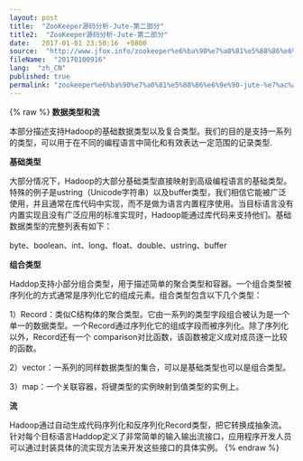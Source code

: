 ```yaml
---
layout: post
title:  "ZooKeeper源码分析-Jute-第二部分"
title2:  "ZooKeeper源码分析-Jute-第二部分"
date:   2017-01-01 23:50:16  +0800
source:  "http://www.jfox.info/zookeeper%e6%ba%90%e7%a0%81%e5%88%86%e6%9e%90-jute-%e7%ac%ac%e4%ba%8c%e9%83%a8%e5%88%86.html"
fileName:  "20170100916"
lang:  "zh_CN"
published: true
permalink: "zookeeper%e6%ba%90%e7%a0%81%e5%88%86%e6%9e%90-jute-%e7%ac%ac%e4%ba%8c%e9%83%a8%e5%88%86.html"
---
```

{% raw %}
**数据类型和流**

本部分描述支持Hadoop的基础数据类型以及复合类型。我们的目的是支持一系列的类型，可以用于在不同的编程语言中简化和有效表达一定范围的记录类型.

**基础类型**

大部分情况下，Hadoop的大部分基础类型直接映射到高级编程语言的基础类型。特殊的例子是ustring（Unicode字符串）以及buffer类型，我们相信它能被广泛使用，并且通常在库代码中实现，而不是做为语言内置程序使用。当目标语言没有内置实现且没有广泛应用的标准实现时，Hadoop能通过库代码来支持他们。基础数据类型的完整列表有如下：

byte、boolean、int、long、float、double、ustring、buffer

**组合类型**

Haddop支持小部分组合类型，用于描述简单的聚合类型和容器。一个组合类型被序列化的方式通常是序列化它的组成元素。组合类型包含以下几个类型：

1）Record：类似C结构体的聚合类型。它由一系列的类型字段组合被认为是一个单一的数据类型。一个Record通过序列化它的组成字段而被序列化。除了序列化以外，Record还有一个 comparison对比函数，该函数被定义成对成员逐一比较的函数。

2）vector：一系列的同样数据类型的集合，可以是基础类型也可以是组合类型。

3）map：一个关联容器，将键类型的实例映射到值类型的实例上。

**流**

Hadoop通过自动生成代码序列化和反序列化Record类型，把它转换成抽象流。针对每个目标语言Haddop定义了非常简单的输入输出流接口，应用程序开发人员可以通过封装具体的流实现方法来开发这些接口的具体实例。
{% endraw %}